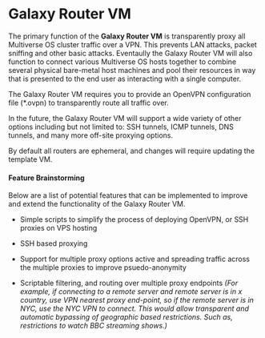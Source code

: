 # Galaxy Router VM
The primary function of the **Galaxy Router VM** is transparently proxy all Multiverse OS cluster traffic over a VPN. This prevents LAN attacks, packet sniffing and other basic attacks. Eventaully the Galaxy Router VM will also function to connect various Multiverse OS hosts together to combine several physical bare-metal host machines and pool their resources in way that is presented to the end user as interacting with a single computer.  

The Galaxy Router VM requires you to provide an OpenVPN configuration file (\*.ovpn) to transparently route all traffic over.

In the future, the Galaxy Router VM will support a wide variety of other options including but not limited to: SSH tunnels, ICMP tunnels, DNS tunnels, and many more off-site proxying options. 

By default all routers are ephemeral, and changes will require updating the template VM.  

#### Feature Brainstorming
Below are a list of potential features that can be implemented to improve and extend the functionality of the Galaxy Router VM.

  * Simple scripts to simplify the process of deploying OpenVPN, or SSH proxies on VPS hosting

  * SSH based proxying

  * Support for multiple proxy options active and spreading traffic across the multiple proxies to improve psuedo-anonymity

  * Scriptable filtering, and routing over multiple proxy endpoints
    *(For example, if connecting to a remote server and remote server is in x country, use VPN nearest proxy end-point, so if the remote server is in NYC, use the NYC VPN to connect. This would allow transparent and automatic bypassing of geographic based restrictions. Such as, restrictions to watch BBC streaming shows.)* 

